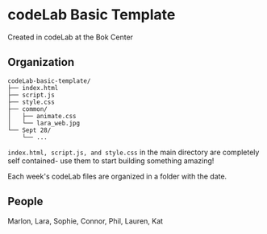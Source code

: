 # codeLab Basic Template

Created in codeLab at the Bok Center

## Organization

```
codeLab-basic-template/
├── index.html
├── script.js
├── style.css
├── common/
│   ├── animate.css
│   └── lara_web.jpg
└── Sept 28/
    └── ...

```
`index.html, script.js, and style.css` in the main directory are completely self contained- use them to start building something amazing!

Each week's codeLab files are organized in a folder with the date.

## People

Marlon, Lara, Sophie, Connor, Phil, Lauren, Kat
